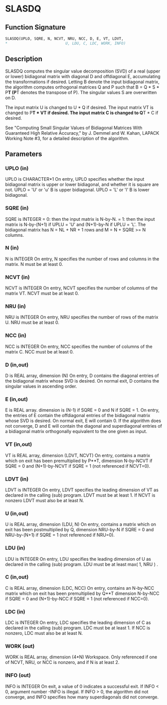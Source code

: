 # SLASDQ

## Function Signature

```fortran
SLASDQ(UPLO, SQRE, N, NCVT, NRU, NCC, D, E, VT, LDVT,
*                          U, LDU, C, LDC, WORK, INFO)
```

## Description


 SLASDQ computes the singular value decomposition (SVD) of a real
 (upper or lower) bidiagonal matrix with diagonal D and offdiagonal
 E, accumulating the transformations if desired. Letting B denote
 the input bidiagonal matrix, the algorithm computes orthogonal
 matrices Q and P such that B = Q * S * P**T (P**T denotes the transpose
 of P). The singular values S are overwritten on D.

 The input matrix U  is changed to U  * Q  if desired.
 The input matrix VT is changed to P**T * VT if desired.
 The input matrix C  is changed to Q**T * C  if desired.

 See "Computing  Small Singular Values of Bidiagonal Matrices With
 Guaranteed High Relative Accuracy," by J. Demmel and W. Kahan,
 LAPACK Working Note #3, for a detailed description of the algorithm.

## Parameters

### UPLO (in)

UPLO is CHARACTER*1 On entry, UPLO specifies whether the input bidiagonal matrix is upper or lower bidiagonal, and whether it is square are not. UPLO = 'U' or 'u' B is upper bidiagonal. UPLO = 'L' or 'l' B is lower bidiagonal.

### SQRE (in)

SQRE is INTEGER = 0: then the input matrix is N-by-N. = 1: then the input matrix is N-by-(N+1) if UPLU = 'U' and (N+1)-by-N if UPLU = 'L'. The bidiagonal matrix has N = NL + NR + 1 rows and M = N + SQRE >= N columns.

### N (in)

N is INTEGER On entry, N specifies the number of rows and columns in the matrix. N must be at least 0.

### NCVT (in)

NCVT is INTEGER On entry, NCVT specifies the number of columns of the matrix VT. NCVT must be at least 0.

### NRU (in)

NRU is INTEGER On entry, NRU specifies the number of rows of the matrix U. NRU must be at least 0.

### NCC (in)

NCC is INTEGER On entry, NCC specifies the number of columns of the matrix C. NCC must be at least 0.

### D (in,out)

D is REAL array, dimension (N) On entry, D contains the diagonal entries of the bidiagonal matrix whose SVD is desired. On normal exit, D contains the singular values in ascending order.

### E (in,out)

E is REAL array. dimension is (N-1) if SQRE = 0 and N if SQRE = 1. On entry, the entries of E contain the offdiagonal entries of the bidiagonal matrix whose SVD is desired. On normal exit, E will contain 0. If the algorithm does not converge, D and E will contain the diagonal and superdiagonal entries of a bidiagonal matrix orthogonally equivalent to the one given as input.

### VT (in,out)

VT is REAL array, dimension (LDVT, NCVT) On entry, contains a matrix which on exit has been premultiplied by P**T, dimension N-by-NCVT if SQRE = 0 and (N+1)-by-NCVT if SQRE = 1 (not referenced if NCVT=0).

### LDVT (in)

LDVT is INTEGER On entry, LDVT specifies the leading dimension of VT as declared in the calling (sub) program. LDVT must be at least 1. If NCVT is nonzero LDVT must also be at least N.

### U (in,out)

U is REAL array, dimension (LDU, N) On entry, contains a matrix which on exit has been postmultiplied by Q, dimension NRU-by-N if SQRE = 0 and NRU-by-(N+1) if SQRE = 1 (not referenced if NRU=0).

### LDU (in)

LDU is INTEGER On entry, LDU specifies the leading dimension of U as declared in the calling (sub) program. LDU must be at least max( 1, NRU ) .

### C (in,out)

C is REAL array, dimension (LDC, NCC) On entry, contains an N-by-NCC matrix which on exit has been premultiplied by Q**T dimension N-by-NCC if SQRE = 0 and (N+1)-by-NCC if SQRE = 1 (not referenced if NCC=0).

### LDC (in)

LDC is INTEGER On entry, LDC specifies the leading dimension of C as declared in the calling (sub) program. LDC must be at least 1. If NCC is nonzero, LDC must also be at least N.

### WORK (out)

WORK is REAL array, dimension (4*N) Workspace. Only referenced if one of NCVT, NRU, or NCC is nonzero, and if N is at least 2.

### INFO (out)

INFO is INTEGER On exit, a value of 0 indicates a successful exit. If INFO < 0, argument number -INFO is illegal. If INFO > 0, the algorithm did not converge, and INFO specifies how many superdiagonals did not converge.

